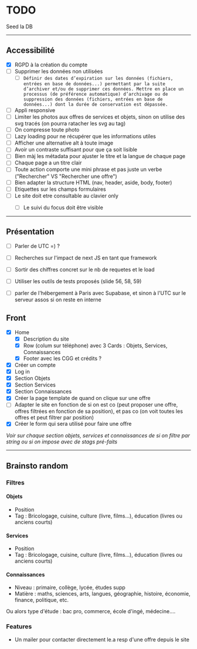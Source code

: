 # TODO

Seed la DB

---

## Accessibilité

- [X] RGPD à la création du compte
- [ ] Supprimer les données non utilisées
  - [ ] ```Définir des dates d’expiration sur les données (fichiers, entrées en base de données...) permettant par la suite d’archiver et/ou de supprimer ces données. Mettre en place un processus (de préférence automatique) d’archivage ou de suppression des données (fichiers, entrées en base de données...) dont la durée de conservation est dépassée.```
- [ ] Appli responsive
- [ ] Limiter les photos aux offres de services et objets, sinon on utilise des svg tracés (on pourra ratacher les svg au tag)
- [ ] On compresse toute photo
- [ ] Lazy loading pour ne récupérer que les informations utiles
- [ ] Afficher une alternative alt à toute image
- [ ] Avoir un contraste suffisant pour que ça soit lisible
- [ ] Bien màj les métadata pour ajuster le titre et la langue de chaque page
- [ ] Chaque page a un titre clair
- [ ] Toute action comporte une mini phrase et pas juste un verbe ("Rechercher" VS "Rechercher une offre")
- [ ] Bien adapter la structure HTML (nav, header, aside, body, footer)
- [ ] Etiquettes sur les champs formulaires
- [ ] Le site doit etre consultable au clavier only
  - [ ] Le suivi du focus doit être visible


---

## Présentation

- [ ] Parler de UTC =) ?
- [ ] Recherches sur l'impact de next JS en tant que framework
- [ ] Sortir des chiffres concret sur le nb de requetes et le load
- [ ] Utiliser les outils de tests proposés (slide 56, 58, 59)
- [ ] parler de l'hébergement à Paris avec Supabase, et sinon à l'UTC sur le serveur assos si on reste en interne


## Front

- [X] Home
  - [X] Description du site
  - [X] Row (colum sur téléphone) avec 3 Cards : Objets, Services, Connaissances
  - [X] Footer avec les CGG et crédits ?
- [X] Créer un compte
- [X] Log in
- [X] Section Objets
- [X] Section Services
- [X] Section Connaissances
- [X] Créer la page template de quand on clique sur une offre
- [ ] Adapter le site en fonction de si on est co (peut proposer une offre, offres filtrées en fonction de sa position), et pas co (on voit toutes les offres et peut filtrer par position)
- [X] Créer le form qui sera utilisé pour faire une offre

_Voir sur chaque section objets, services et connaissances de si on filtre par string ou si on impose avec de stags pré-faits_


---

## Brainsto random

### Filtres

#### Objets
- Position
- Tag : Bricologage, cuisine, culture (livre, films...), éducation (livres ou anciens courts)

#### Services
- Position
- Tag : Bricologage, cuisine, culture (livre, films...), éducation (livres ou anciens courts)

#### Connaissances
- Niveau : primaire, collège, lycée, études supp
- Matière : maths, sciences, arts, langues, géographie, histoire, économie, finance, politique, etc.

Ou alors type d'étude : bac pro, commerce, école d'ingé, médecine....


### Features 

- Un mailer pour contacter directement le.a resp d'une offre depuis le site